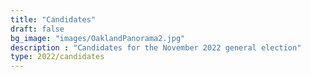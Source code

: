 ```yaml
---
title: "Candidates"
draft: false
bg_image: "images/OaklandPanorama2.jpg"
description : "Candidates for the November 2022 general election"
type: 2022/candidates
---
```

